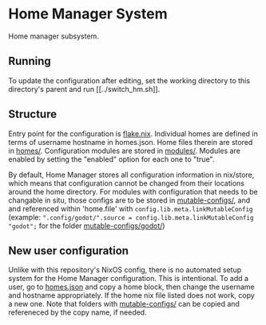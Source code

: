 # Home Manager System

Home manager subsystem.

## Running

To update the configuration after editing, set the working
directory to this directory's parent and run [[../switch_hm.sh]].

## Structure

Entry point for the configuration is [flake.nix](./flake.nix). Individual
homes are defined in terms of username hostname in homes.json. Home
files therein are stored in [homes/](./homes/). Configuration modules are
stored in [modules/](./modules/). Modules are enabled by setting the "enabled"
option for each one to "true".

By default, Home Manager stores all configuration information in
nix/store, which means that configuration cannot be changed from their
locations around the home directory. For modules with configuration that
needs to be changable in situ, those configs are to be stored in
[mutable-configs/](./mutable-configs/), and and referenced within 'home.file' with 
`config.lib.meta.linkMutableConfig` (example: 
`".config/godot/".source = config.lib.meta.linkMutableConfig "godot";` for
the folder [mutable-configs/godot/](./mutable-configs/godot/))

## New user configuration

Unlike with this repository's NixOS config, there is no automated setup system
for the Home Manager configuration. This is intentional. To add a user, go
to [homes.json](./homes.json) and copy a home block, then change the username
and hostname appropriately. If the home nix file listed does not work, copy
a new one. Note that folders with [mutable-configs/](./mutable-configs/) can be copied and
refereneced by the copy name, if needed.

